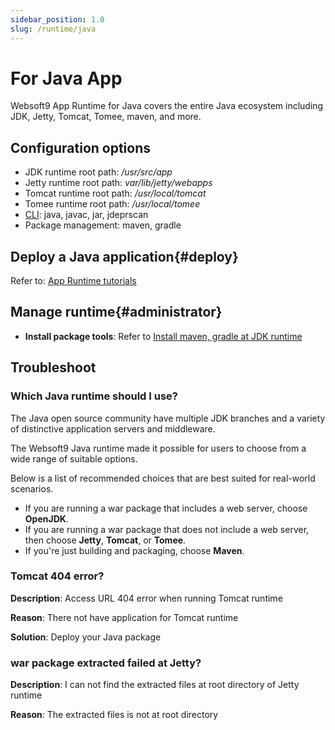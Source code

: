 ```yaml
---
sidebar_position: 1.0
slug: /runtime/java
---
```


# For Java App

Websoft9 App Runtime for Java covers the entire Java ecosystem including JDK, Jetty, Tomcat, Tomee, maven, and more.

## Configuration options

- JDK runtime root path: */usr/src/app*
- Jetty runtime root path: *var/lib/jetty/webapps*
- Tomcat runtime root path: */usr/local/tomcat*
- Tomee runtime root path: */usr/local/tomee*
- [CLI](https://docs.oracle.com/javase/10/tools/tools-and-command-reference.htm): java, javac, jar, jdeprscan
- Package management: maven, gradle

## Deploy a Java application{#deploy}

Refer to: [App Runtime tutorials](../runtime#quick)

## Manage runtime{#administrator}

- **Install package tools**: Refer to [Install maven, gradle at JDK runtime](https://websoft9.github.io/docker-library/apps/openjdk/src/cmd.sh)

## Troubleshoot

### Which Java runtime should I use?

The Java open source community have multiple JDK branches and a variety of distinctive application servers and middleware.   

The Websoft9 Java runtime made it possible for users to choose from a wide range of suitable options.   

Below is a list of recommended choices that are best suited for real-world scenarios. 

- If you are running a war package that includes a web server, choose **OpenJDK**.
- If you are running a war package that does not include a web server, then choose **Jetty**, **Tomcat**, or **Tomee**.
- If you're just building and packaging, choose **Maven**.


### Tomcat 404 error?

**Description**: Access URL 404 error when running Tomcat runtime     

**Reason**: There not have application for Tomcat runtime  

**Solution**: Deploy your Java package

### war package extracted failed at Jetty?

**Description**: I can not find the extracted files at root directory of Jetty runtime   

**Reason**: The extracted files is not at root directory  